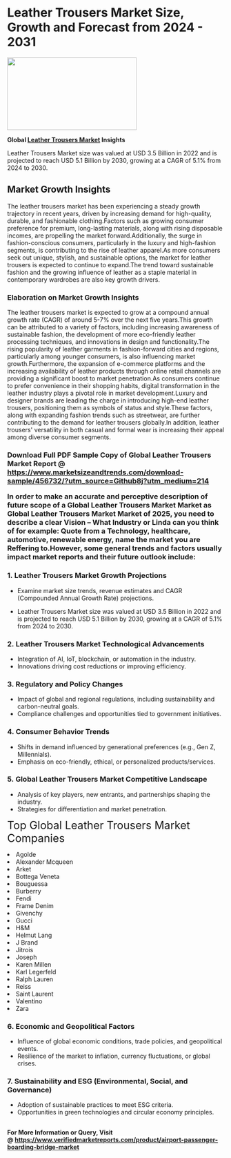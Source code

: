 <H1>Leather Trousers Market Size, Growth and Forecast from 2024 - 2031</H1><img class="aligncenter size-medium wp-image-584254" src="https://thirdeyenews.in/wp-content/uploads/2024/09/Global-Market-Research-300x168.jpeg" alt="" width="300" height="168" /><p><strong>Global&nbsp;<a href="https://www.marketsizeandtrends.com/download-sample/456732/?utm_source=Github8j?utm_medium=214">Leather Trousers Market</a> Insights</strong></p><p>Leather Trousers Market size was valued at USD 3.5 Billion in 2022 and is projected to reach USD 5.1 Billion by 2030, growing at a CAGR of 5.1% from 2024 to 2030.</p><p><h2>Market Growth Insights</h2> The leather trousers market has been experiencing a steady growth trajectory in recent years, driven by increasing demand for high-quality, durable, and fashionable clothing.Factors such as growing consumer preference for premium, long-lasting materials, along with rising disposable incomes, are propelling the market forward.Additionally, the surge in fashion-conscious consumers, particularly in the luxury and high-fashion segments, is contributing to the rise of leather apparel.As more consumers seek out unique, stylish, and sustainable options, the market for leather trousers is expected to continue to expand.The trend toward sustainable fashion and the growing influence of leather as a staple material in contemporary wardrobes are also key growth drivers.<a href="#"></a> <h3>Elaboration on Market Growth Insights</h3> The leather trousers market is expected to grow at a compound annual growth rate (CAGR) of around 5-7% over the next five years.This growth can be attributed to a variety of factors, including increasing awareness of sustainable fashion, the development of more eco-friendly leather processing techniques, and innovations in design and functionality.The rising popularity of leather garments in fashion-forward cities and regions, particularly among younger consumers, is also influencing market growth.Furthermore, the expansion of e-commerce platforms and the increasing availability of leather products through online retail channels are providing a significant boost to market penetration.As consumers continue to prefer convenience in their shopping habits, digital transformation in the leather industry plays a pivotal role in market development.Luxury and designer brands are leading the charge in introducing high-end leather trousers, positioning them as symbols of status and style.These factors, along with expanding fashion trends such as streetwear, are further contributing to the demand for leather trousers globally.In addition, leather trousers' versatility in both casual and formal wear is increasing their appeal among diverse consumer segments.<h3></p><p><span class=""><strong>Download Full PDF Sample Copy of Global Leather Trousers Market Report</strong> @ <a href="https://www.marketsizeandtrends.com/download-sample/456732/?utm_source=Github8j?utm_medium=214" target="_blank">https://www.marketsizeandtrends.com/download-sample/456732/?utm_source=Github8j?utm_medium=214</a></span></p><p>In order to make an accurate and perceptive description of future scope of a Global&nbsp;Leather Trousers Market Market as Global&nbsp;Leather Trousers Market Market of 2025, you need to describe a clear Vision &ndash; What Industry or Linda can you think of for example: Quote from a Technology, healthcare, automotive, renewable energy, name the market you are Reffering to.However, some general trends and factors usually impact market reports and their future outlook include:</p><h3>1.&nbsp;<strong>Leather Trousers Market Growth Projections</strong></h3><ul><li>Examine market size trends, revenue estimates and CAGR (Compounded Annual Growth Rate) projections.</li><li><p>Leather Trousers Market size was valued at USD 3.5 Billion in 2022 and is projected to reach USD 5.1 Billion by 2030, growing at a CAGR of 5.1% from 2024 to 2030.</p></li></ul><h3>2.&nbsp;<strong>Leather Trousers Market Technological Advancements</strong></h3><ul><li>Integration of AI, IoT, blockchain, or automation in the industry.</li><li>Innovations driving cost reductions or improving efficiency.</li></ul><h3>3.&nbsp;<strong>Regulatory and Policy Changes</strong></h3><ul><li>Impact of global and regional regulations, including sustainability and carbon-neutral goals.</li><li>Compliance challenges and opportunities tied to government initiatives.</li></ul><h3>4.&nbsp;<strong>Consumer Behavior Trends</strong></h3><ul><li>Shifts in demand influenced by generational preferences (e.g., Gen Z, Millennials).</li><li>Emphasis on eco-friendly, ethical, or personalized products/services.</li></ul><h3>5.&nbsp;<strong>Global Leather Trousers Market Competitive Landscape</strong></h3><ul><li>Analysis of key players, new entrants, and partnerships shaping the industry.</li><li>Strategies for differentiation and market penetration.</li></ul><p data-pm-slice="1 1 []"><span style="color: inherit; font-family: inherit; font-size: 25px;">Top Global Leather Trousers Market Companies</span></p><div class="" data-test-id=""><p><li>Agolde</li><li> Alexander Mcqueen</li><li> Arket</li><li> Bottega Veneta</li><li> Bouguessa</li><li> Burberry</li><li> Fendi</li><li> Frame Denim</li><li> Givenchy</li><li> Gucci</li><li> H&M</li><li> Helmut Lang</li><li> J Brand</li><li> Jitrois</li><li> Joseph</li><li> Karen Millen</li><li> Karl Legerfeld</li><li> Ralph Lauren</li><li> Reiss</li><li> Saint Laurent</li><li> Valentino</li><li> Zara</li></p></div><h3>6.&nbsp;<strong>Economic and Geopolitical Factors</strong></h3><ul><li>Influence of global economic conditions, trade policies, and geopolitical events.</li><li>Resilience of the market to inflation, currency fluctuations, or global crises.</li></ul><h3>7.&nbsp;<strong>Sustainability and ESG (Environmental, Social, and Governance)</strong></h3><ul><li>Adoption of sustainable practices to meet ESG criteria.</li><li>Opportunities in green technologies and circular economy principles.</li></ul><h2><strong style="font-size: 14px;">For More Information or Query, Visit @&nbsp;</strong><a style="background-color: #ffffff; font-size: 14px;" href="https://www.marketsizeandtrends.com/report/leather-trousers-market/" target="_blank">https://www.verifiedmarketreports.com/product/airport-passenger-boarding-bridge-market</a></h2>